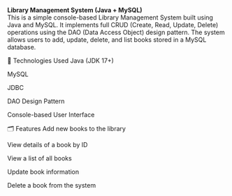 **Library Management System (Java + MySQL)**
<br>
This is a simple console-based Library Management System built using Java and MySQL. It implements full CRUD (Create, Read, Update, Delete) operations using the DAO (Data Access Object) design pattern. The system allows users to add, update, delete, and list books stored in a MySQL database.

🔧 Technologies Used
Java (JDK 17+)

MySQL

JDBC

DAO Design Pattern

Console-based User Interface

🗂️ Features
Add new books to the library

View details of a book by ID

View a list of all books

Update book information

Delete a book from the system
